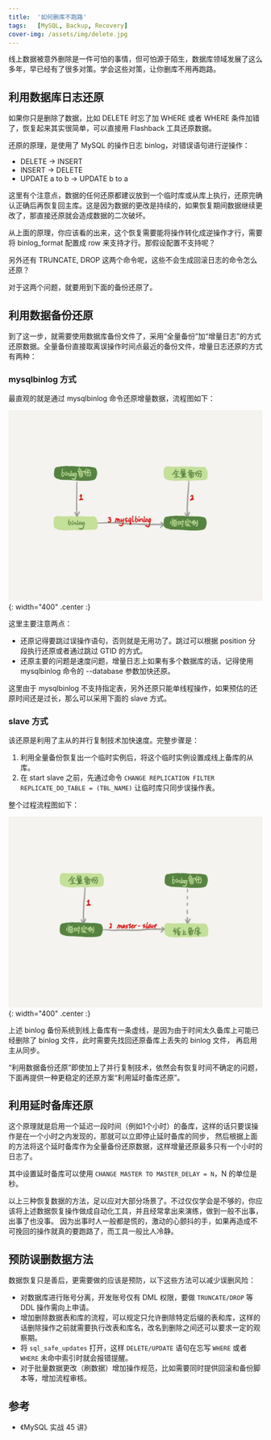 ```yaml
---
title:  '如何删库不跑路'
tags:   [MySQL, Backup, Recovery]
cover-img: /assets/img/delete.jpg
---
```


线上数据被意外删除是一件可怕的事情，但可怕源于陌生，数据库领域发展了这么多年，早已经有了很多对策。学会这些对策，让你删库不用再跑路。

## 利用数据库日志还原

如果你只是删除了数据，比如 DELETE 时忘了加 WHERE 或者 WHERE 条件加错了，恢复起来其实很简单，可以直接用 Flashback 工具还原数据。

还原的原理，是使用了 MySQL 的操作日志 binlog，对错误语句进行逆操作：

- DELETE -> INSERT
- INSERT -> DELETE
- UPDATE a to b -> UPDATE b to a

这里有个注意点，数据的任何还原都建议放到一个临时库或从库上执行，还原完确认正确后再恢复回主库。这是因为数据的更改是持续的，如果恢复期间数据继续更改了，那直接还原就会造成数据的二次破坏。

从上面的原理，你应该看的出来，这个恢复需要能将操作转化成逆操作才行，需要将 binlog_format 配置成 row 来支持才行。那假设配置不支持呢？

另外还有 TRUNCATE, DROP 这两个命令呢，这些不会生成回滚日志的命令怎么还原？

对于这两个问题，就要用到下面的备份还原了。

## 利用数据备份还原

到了这一步，就需要使用数据库备份文件了，采用“全量备份”加“增量日志”的方式还原数据。全量备份直接取离误操作时间点最近的备份文件，增量日志还原的方式有两种：

### mysqlbinlog 方式

最直观的就是通过 mysqlbinlog 命令还原增量数据，流程图如下：

![MySQL Restore mysqlbinlog](/assets/img/mysql-restore-mysqlbinlog.webp){: width="400" .center :}

这里主要注意两点：

- 还原记得要跳过误操作语句，否则就是无用功了。跳过可以根据 position 分段执行还原或者通过跳过 GTID 的方式。
- 还原主要的问题是速度问题，增量日志上如果有多个数据库的话，记得使用 mysqlbinlog 命令的 --database 参数加快还原。

这里由于 mysqlbinlog 不支持指定表，另外还原只能单线程操作，如果预估的还原时间还是过长，那么可以采用下面的 slave 方式。

### slave 方式

该还原是利用了主从的并行复制技术加快速度。完整步骤是：

1. 利用全量备份恢复出一个临时实例后，将这个临时实例设置成线上备库的从库。
2. 在 start slave 之前，先通过命令 `CHANGE REPLICATION FILTER REPLICATE_DO_TABLE = (TBL_NAME)` 让临时库只同步误操作表。

整个过程流程图如下：

![MySQL Restore slave](/assets/img/mysql-restore-slave.webp){: width="400" .center :}

上述 binlog 备份系统到线上备库有一条虚线，是因为由于时间太久备库上可能已经删除了 binlog 文件，此时需要先找回还原备库上丢失的 binlog 文件，
再启用主从同步。

“利用数据备份还原”即使加上了并行复制技术，依然会有恢复时间不确定的问题，下面再提供一种更稳定的还原方案“利用延时备库还原”。

## 利用延时备库还原

这个原理就是启用一个延迟一段时间（例如1个小时）的备库，这样的话只要误操作是在一个小时之内发现的，那就可以立即停止延时备库的同步，
然后根据上面的方法将这个延时备库作为全量备份还原数据，这样增量还原最多只有一个小时的日志了。

其中设置延时备库可以使用 `CHANGE MASTER TO MASTER_DELAY = N`，N 的单位是秒。

以上三种恢复数据的方法，足以应对大部分场景了。不过仅仅学会是不够的，你应该将上述数据恢复操作做成自动化工具，并且经常拿出来演练，做到一般不出事，出事了也没事。
因为出事时人一般都是慌的，激动的心颤抖的手，如果再造成不可挽回的操作就真的要跑路了，而工具一般比人冷静。

## 预防误删数据方法

数据恢复只是善后，更需要做的应该是预防，以下这些方法可以减少误删风险：

- 对数据库进行账号分离，开发账号仅有 DML 权限，要做 `TRUNCATE/DROP` 等 DDL 操作需向上申请。
- 增加删除数据表和库的流程，可以规定只允许删除特定后缀的表和库，这样的话删除操作之前就需要执行改表和库名，改名到删除之间还可以要求一定的观察期。
- 将 `sql_safe_updates` 打开，这样 `DELETE/UPDATE` 语句在忘写 `WHERE` 或者 `WHERE` 未命中索引时就会报错提醒。
- 对于批量数据更改（刷数据）增加操作规范，比如需要同时提供回滚和备份脚本等，增加流程审核。

## 参考

- 《MySQL 实战 45 讲》
